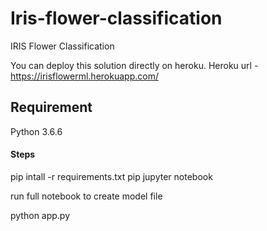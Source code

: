 # Iris-flower-classification
IRIS Flower Classification

You can deploy this solution directly on heroku.
Heroku url - https://irisflowerml.herokuapp.com/

## Requirement
Python 3.6.6 

#### Steps
pip intall -r requirements.txt
pip jupyter notebook

run full notebook to create model file

python app.py
